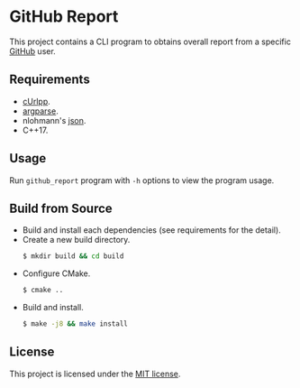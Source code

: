 # GitHub Report

This project contains a CLI program to obtains overall report from a specific [GitHub](http://github.com/) user.

## Requirements

- [cUrlpp](https://github.com/jpbarrette/curlpp/).
- [argparse](https://github.com/p-ranav/argparse).
- nlohmann's [json](https://github.com/nlohmann/json).
- C++17.

## Usage

Run `github_report` program with `-h` options to view the program usage.

## Build from Source

- Build and install each dependencies (see requirements for the detail).
- Create a new build directory.
  ```sh
  $ mkdir build && cd build
  ```
- Configure CMake.
  ```sh
  $ cmake ..
  ```
- Build and install.
  ```sh
  $ make -j8 && make install
  ```

## License

This project is licensed under the [MIT license](./LICENSE).
